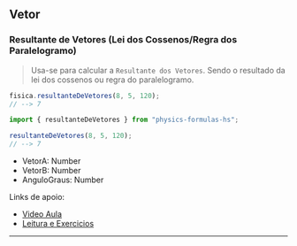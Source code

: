 ## Vetor

### Resultante de Vetores (Lei dos Cossenos/Regra dos Paralelogramo)

>Usa-se para calcular a ```Resultante dos Vetores```. Sendo o resultado da lei dos cossenos ou regra do paralelogramo.

```javascript
fisica.resultanteDeVetores(8, 5, 120);
// --> 7
```

```ts
import { resultanteDeVetores } from "physics-formulas-hs";

resultanteDeVetores(8, 5, 120);
// --> 7
```

- VetorA: Number
- VetorB: Number
- AnguloGraus: Number
  
Links de apoio:
- [Video Aula](https://youtu.be/izOu6CboHKU)
- [Leitura e Exercicios](https://meuartigo.brasilescola.uol.com.br/matematica/porque-que-na-lei-dos-cossenos-formula-usada-negativa-na-regra.htm#:~:text=Usamos%20essa%20regra%20do%20paralelogramo,B%20*%20Cos%20(%CE%B8).)

---